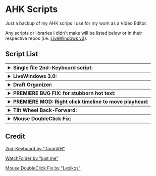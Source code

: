 # AHK Scripts

Just a backup of my AHK scrips I use for my work as a Video Editor.

Any scripts or libraries I didn't make will be listed below or in their respective repos (i.e. [LiveWindows v3](https://github.com/Ryah/Live-Windows-3.0)).


## Script List

<table>

 <tbody>
  <tr>
   <td>
    <details>
     <summary>
      <b>Single file 2nd-Keyboard script:</b>
     </summary>
     <hr>
     TaranVH's Script modified to work for my uses. Also completely portable with no dependencies.
    </details>
   </td>
  </tr>
 </tbody>

 <tbody>
  <tr>
   <td>
    <details>
     <summary>
      <b>LiveWindows 3.0:</b>
     </summary>
     <hr>
     <a href="https://github.com/Ryah/Live-Windows-3.0">My updated LiveWindows script</a>. Makes a
     thumbnail overlay of any window for monitoring.
    </details>
   </td>
  </tr>
 </tbody>

 <tbody>
  <tr>
   <td>
    <details>
     <summary>
      <b>Draft Organizer:</b>
     </summary>
     <hr>
     Watches my draft folder for any new drafts encoded from my master copy via Adobe Media Encoder. Once
     a new draft is detected and finished encoding, it renames the draft with a timestamp and organizes
     it by filename in it's own subfolder.
    </details>
   </td>
  </tr>
 </tbody>

 <tbody>
  <tr>
   <td>
    <details>
     <summary>
      <b>PREMIERE BUG FIX: for stubborn hot text:</b>
     </summary>
     <hr>
     TaranVH Bugfix. Self explanitory.
    </details>
   </td>
  </tr>
 </tbody>

 <tbody>
  <tr>
   <td>
    <details>
     <summary>
     <b>PREMIERE MOD: Right click timeline to move playhead:</b>
     </summary>
     <hr>
     TaranVH Mod. Self explanitory.
    </details>
   </td>
  </tr>
 </tbody>

 <tbody>
  <tr>
   <td>
    <details>
     <summary>
      <b>Tilt Wheel Back-Forward:</b>
     </summary>
     <hr>
     Can't install Logitech G502 mouse driver without admin rights and I'm too socially awkward to ask IT
     so this was my solution. Just sends the browser forward/back input when I tilt the mouse wheel.
    </details>
   </td>
  </tr>
 </tbody>

 <tbody>
  <tr>
   <td>
    <details>
     <summary>
      <b>Mouse DoubleClick Fix:</b>
     </summary>
     <hr>
     Said G502 is also starting to die so this just blocks the doubleclick input if it clicks too fast.
    </details>
   </td>
  </tr>
 </tbody>
 
</table>




## Credit
[2nd-Keyboard by "TaranVH"](https://github.com/TaranVH/2nd-keyboard/)

[WatchFolder by "just me"](https://www.autohotkey.com/boards/viewtopic.php?t=8384)

[Mouse DoubleClick Fix by "Lexikos"](https://autohotkey.com/board/topic/82509-software-fix-for-double-clicking-mouse/?p=524864)
